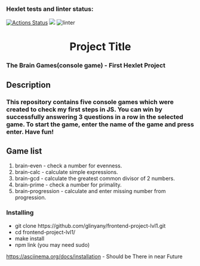 ### Hexlet tests and linter status:
[![Actions Status](https://github.com/glinyany/frontend-project-lvl1/workflows/hexlet-check/badge.svg)](https://github.com/glinyany/frontend-project-lvl1/actions)
<a href="https://codeclimate.com/github/glinyany/frontend-project-lvl1/maintainability"><img src="https://api.codeclimate.com/v1/badges/3e8b48074ba61eb434f5/maintainability" /></a>
![linter](https://github.com/glinyany/frontend-project-lvl1/actions/workflows/nodejs.yml/badge.svg)

<h1 align="center">Project Title</h1>
<h3>The Brain Games(console game) - First Hexlet Project</h3>
<h2>Description</h2>
<h3>This repository contains five console games which were created to check my first steps in JS. You can win by successfully answering 3 questions in a row in the selected game. To start the game, enter the name of the game and press enter. Have fun!</h3> 

<h2>Game list</h2>
<ol>
    <li>brain-even - check a number for evenness.</li>
    <li>brain-calc - calculate simple expressions.</li>
    <li>brain-gcd - calculate the greatest common divisor of 2 numbers. </li>
    <li>brain-prime - check a number for primality.</li>
    <li>brain-progression - calculate and enter missing number from progression.</li>
</ol>
<h3>Installing</h2>
<ul>
    <li>git clone https://github.com/glinyany/frontend-project-lvl1.git</li>
    <li>cd frontend-project-lvl1/</li>
    <li>make install</li>
    <li>npm link (you may need sudo)</li>
</ul>


https://asciinema.org/docs/installation - Should be There in near Future
